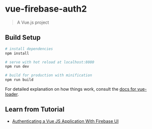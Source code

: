 # vue-firebase-auth2

> A Vue.js project

## Build Setup

``` bash
# install dependencies
npm install

# serve with hot reload at localhost:8080
npm run dev

# build for production with minification
npm run build
```

For detailed explanation on how things work, consult the [docs for vue-loader](http://vuejs.github.io/vue-loader).

## Learn from Tutorial

- [Authenticating a Vue JS Application With Firebase UI](https://medium.com/dailyjs/authenticating-a-vue-js-application-with-firebase-ui-8870a3a5cff8)